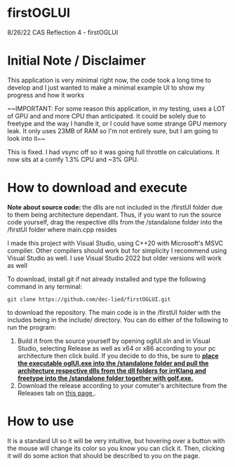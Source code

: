 # firstOGLUI
8/26/22 CAS Reflection 4 - firstOGLUI

<h1> Initial Note / Disclaimer </h1>
  <p>This application is very minimal right now, the code took a long time to develop and I just wanted to make a minimal example UI to show my progress and how it works </p>
  ~~IMPORTANT: For some reason this application, in my testing, uses a LOT of GPU and and more CPU than anticipated. It could be solely due to freetype and the way I handle it, or I could have some strange GPU memory leak. It only uses 23MB of RAM so I'm not entirely sure, but I am going to look into it~~ <p> </p>
   <p> This is fixed. I had vsync off so it was going full throttle on calculations. It now sits at a comfy 1.3% CPU and ~3% GPU. </p>

<h1> How to download and execute </h1>
  <p> <b> Note about source code: </b> the dlls are not included in the /firstUI folder due to them being architecture dependant. Thus, if you want to run the source    code yourself, drag the respective dlls from the /standalone folder into the /firstUI folder where main.cpp resides </p>
  <p> I made this project with Visual Studio, using C++20 with Microsoft's MSVC compiler. Other compilers should work but for simplicity I recommend using Visual Studio as well. I use Visual Studio 2022 but older versions will work as well </p>
  <p> To download, install git if not already installed and type the following command in any terminal: </p>

```
git clone https://github.com/dec-lied/firstOGLUI.git
``` 

<p> to download the repository. The main code is in the /firstUI folder with the includes being in the include/ directory. You can do either of the following to run the program: </p>
<ol>
  <li> Build it from the source yourself by opening oglUI.sln and in Visual Studio, selecting Release as well as x64 or x86 according to your pc architecture then click build. If you decide to do this, be sure to <b> <ins> place the executable oglUI.exe into the /standalone folder and pull the architecture respective dlls from the dll folders for irrKlang and freetype into the /standalone folder together with golf.exe. </ins> </b> </li>
  <li> Download the release according to your comuter's architecture from the Releases tab on 
  <a href="https://github.com/dec-lied/firstOGLUI/releases/tag/V1.0"> this page </a>. </li>
</ol>

<h1> How to use </h1>
  <p> It is a standard UI so it will be very intuitive, but hovering over a button with the mouse will change its color so you know you can click it. Then, clicking it will do some action that should be described to you on the page. </p>
